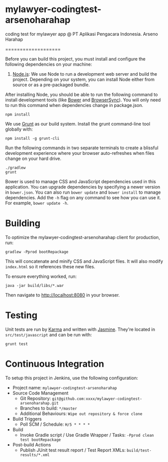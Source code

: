 # mylawyer-codingtest-arsenoharahap

coding test for mylawyer app @ PT Aplikasi Pengacara Indonesia. Arseno Harahap

===================

Before you can build this project, you must install and configure the following dependencies on your machine:

1. [Node.js][]: We use Node to run a development web server and build the project.
   Depending on your system, you can install Node either from source or as a pre-packaged bundle.

After installing Node, you should be able to run the following command to install development tools (like
[Bower][] and [BrowserSync][]). You will only need to run this command when dependencies change in package.json.

    npm install

We use [Grunt][] as our build system. Install the grunt command-line tool globally with:

    npm install -g grunt-cli

Run the following commands in two separate terminals to create a blissful development experience where your browser
auto-refreshes when files change on your hard drive.

    ./gradlew
    grunt

Bower is used to manage CSS and JavaScript dependencies used in this application. You can upgrade dependencies by
specifying a newer version in `bower.json`. You can also run `bower update` and `bower install` to manage dependencies.
Add the `-h` flag on any command to see how you can use it. For example, `bower update -h`.

# Building

To optimize the mylawyer-codingtest-arsenoharahap client for production, run:

    gradlew -Pprod bootRepackage

This will concatenate and minify CSS and JavaScript files. It will also modify `index.html` so it references
these new files.

To ensure everything worked, run:

    java -jar build/libs/*.war

Then navigate to [http://localhost:8080](http://localhost:8080) in your browser.

# Testing

Unit tests are run by [Karma][] and written with [Jasmine][]. They're located in `src/test/javascript` and can be run with:

    grunt test

# Continuous Integration

To setup this project in Jenkins, use the following configuration:

- Project name: `mylawyer-codingtest-arsenoharahap`
- Source Code Management
  - Git Repository: `git@github.com:xxxx/mylawyer-codingtest-arsenoharahap.git`
  - Branches to build: `*/master`
  - Additional Behaviours: `Wipe out repository & force clone`
- Build Triggers
  - Poll SCM / Schedule: `H/5 * * * *`
- Build
  - Invoke Gradle script / Use Gradle Wrapper / Tasks: `-Pprod clean test bootRepackage`
- Post-build Actions
  - Publish JUnit test result report / Test Report XMLs: `build/test-results/*.xml`

[node.js]: https://nodejs.org/
[bower]: http://bower.io/
[grunt]: http://gruntjs.com/
[browsersync]: http://www.browsersync.io/
[karma]: http://karma-runner.github.io/
[jasmine]: http://jasmine.github.io/2.0/introduction.html
[protractor]: https://angular.github.io/protractor/
